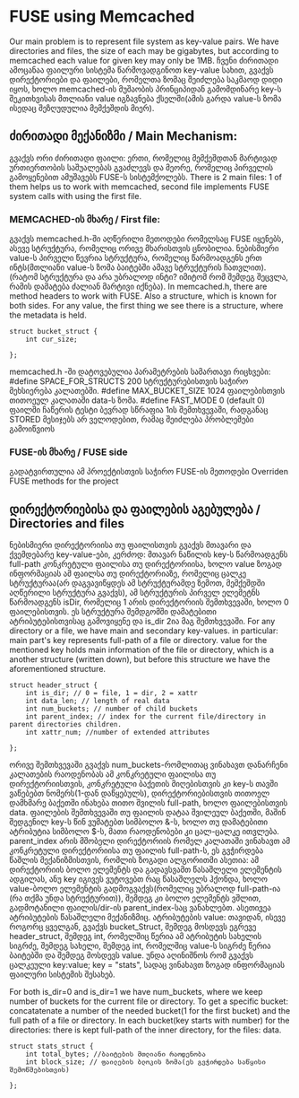 # FUSE using Memcached
Our main problem is to represent file system as key-value pairs. We have directories and files, the size of each may be gigabytes, but according to memcached each value for given key may only be 1MB.
ჩვენი ძირითადი ამოცანაა ფაილური სისტემა წარმოვადგინოთ key-value სახით, გვაქვს დირექტორიები და ფაილები, რომელთა ზომაც შეიძლება საკმაოდ დიდი იყოს, ხოლო memcached-ის მუშაობის პრინციპიდან გამომდინარე key-ს შეკითხვისას მთლიანი value იგზავნება ქსელში(ამის გარდა value-ს ზომა ისედაც შეზღუდულია მემქეშდის მიერ).
## ძირითადი მექანიზმი / Main Mechanism:
გვაქვს ორი ძირითადი ფაილი: ერთი, რომელიც მემქეშდთან მარტივად ურთიერთობის საშუალებას გვაძლევს და მეორე, რომელიც პირველის გამოყენებით ამუშავებს FUSE-ს სისტემქოლებს.
There is 2 main files: 1 of them helps us to work with memcached, second file implements FUSE system calls with using the first file.
### MEMCACHED-ის მხარე / First file:
გვაქვს memcached.h-ში აღწერილი მეთოდები რომელსაც FUSE იყენებს, ასევე სტრუქტურა, რომელიც ორივე მხარისთვის ცნობილია.
ნებისმიერი value-ს პირველი წევრია სტრუქტურა, რომელიც წარმოადგენს ერთ ინტს(მთლიანი value-ს ზომა ბაიტებში ამავე სტრუქტურის ჩათვლით). (რატომ სტრუქტურა და არა უბრალოდ ინტი? იმიტომ რომ შემდეგ შეცვლა, რამის დამატება ძალიან მარტივი იქნება).
In memcached.h, there are method headers to work with FUSE. Also a structure, which is known for both sides.
For any value, the first thing we see there is a structure, where the metadata is held.
```
struct bucket_struct {
	int cur_size;

};
```
memcached.h -ში დატოვებულია პარამეტრების სამართავი რიცხვები:
#define SPACE_FOR_STRUCTS 200 სტრუქტურებისთვის საჭირო მეხსიერება კალათებში.
#define MAX_BUCKET_SIZE 1024 ფაილებისთვის თითოეულ კალათაში data-ს ზომა.
#define FAST_MODE 0 (default 0) ფაილში ჩაწერის ტესტი ბევრად სწრაფია 1ის შემთხვევაში, რადგანაც STORED მესიჯებს არ ველოდებით, რამაც შეიძლება პრობლემები გამოიწვიოს

### FUSE-ის მხარე / FUSE side
გადატვირთულია ამ პროექტისთვის საჭირო FUSE-ის მეთოდები
Overriden FUSE methods for the project
## დირექტორიებისა და ფაილების აგებულება / Directories and files
ნებისმიერი დირექტორიისა თუ ფაილისთვის გვაქვს მთავარი და ქვემდებარე key-value-ები,
კერძოდ: მთავარ ნაწილის key-ს წარმოადგენს full-path კონკრეტული ფაილისა თუ დირექტორიისა, ხოლო value ზოგად ინფორმაციას ამ ფაილსა თუ დირექტორიაზე, რომელიც ცალკე სტრუქტურაა(არ დაგვავიწყდეს ამ სტრუქტურამდე ზემოთ, მემქეშდში აღწერილი სტრუქტურა გვაქვს), ამ სტრუქტურის პირველ ელემეტნს წარმოადგენს isDir, რომელიც 1 არის დირექტორიის შემთხვევაში, ხოლო 0 ფაილებისთვის.
ეს სტრუქტურა შემდგომში დამატებითი ატრიბუტებისთვისაც გამოვიყენე და is_dir 2ია მაგ შემთხვევაში.
For any directory or a file, we have main and secondary key-values.
in particular: main part's key represents full-path of a file or directory. value for the mentioned key holds main information of the file or directory, which is a another structure (written down), but before this structure we have the aforementioned structure. 
```
struct header_struct {
	int is_dir; // 0 = file, 1 = dir, 2 = xattr
	int data_len; // length of real data	
	int num_buckets; // number of child buckets
	int parent_index; // index for the current file/directory in parent directories children.
	int xattr_num; //number of extended attributes
	
};
```
ორივე შემთხვევაში გვაქვს num_buckets-რომლითაც ვინახავთ დანარჩენი კალათების რაოდენობას ამ კონკრეტული ფაილისა თუ დირექტორიისთვის, კონკრეტული ბაქეთის მიღებისთვის კი key-ს თავში ვაწებებთ ნომერს(1-დან დაწყებულს), დირექტორიებისთვის თითოელ დამხმარე ბაქეთში ინახება თითო შვილის full-path, ხოლო ფაილებისთვის data.
ფაილების შემთხვევაში თუ ფაილის დატაა შვილეულ ბაქეთში, მაშინ შედგენილ key-ს წინ ვუმატებთ სიმბოლო &-ს, ხოლო თუ დამატებითი ატრიბუტია სიმბოლო $-ს, მათი რაოდენობები კი ცალ-ცალკე ითვლება.
parent_index არის მშობელი დირექტორიის რომელ კალათაში ვინახავთ ამ კონკრეტული დირექტორიისა თუ ფაილის full-path-ს, ეს გვჭირდება წაშლის მექანიზმისთვის, რომლის ზოგადი ალგორითმი ასეთია: ამ დირექტორიის ბოლო ელემენტს  და გადავსვამთ წასაშლელი ელემენტის ადგილას, ანუ key იგივეს ვუტოვებთ რაც წასაშლელს ჰქონდა, ხოლო value-ბოლო ელემენტის გადმოგვაქვს(რომელიც უბრალოდ full-path-ია (რა თქმა უნდა სტრუქტურით)), შემდეგ კი ბოლო ელემენტს ვშლით, გადმოტანილი ფაილის/dir-ის parent_index-საც ვანახლებთ. ასეთივეა ატრიბუტების წასაშლელი მექანიზმიც.
ატრიბუტების value: თავიდან, ისევე როგორც ყველგან, გვაქვს bucket_Struct, შემდეგ მოსდევს ეგრევე header_struct, შემდეგ int, რომელშიც წერია ამ ატრიბუტის სახელის სიგრძე, შემდეგ სახელი, შემდეგ int, რომელშიც value-ს სიგრძე წერია ბაიტებში და შემდეგ მოსდევს value.
უნდა აღინიშნოს რომ გვაქვს ცალკეული key:value; key = "stats", სადაც ვინახავთ ზოგად ინფორმაციას ფაილური სისტემის შესახებ.

For both is_dir=0 and is_dir=1 we have num_buckets, where we keep number of buckets for the current file or directory. To get a specific bucket: concatatenate a number of the needed bucket(1 for the first bucket) and the full path of a file or directory. In each bucket(key starts with number) for the directories: there is kept full-path of the inner directory, for the files: data.

```
struct stats_struct {
	int total_bytes; //ბაიტების მთლიანი რაოდენობა
	int block_size; // ფაილების ბლოკის ზომა(ეს გვჭირდება საწყისი შემოწმებისთვის)

};
```
